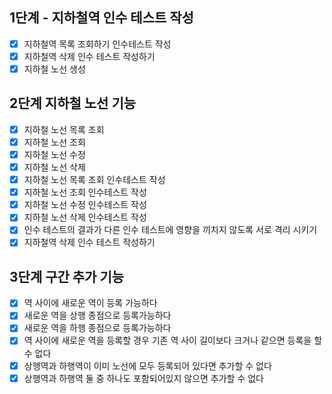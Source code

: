 ## 1단계 - 지하철역 인수 테스트 작성
- [X] 지하철역 목록 조회하기 인수테스트 작성
- [X] 지하철역 삭제 인수 테스트 작성하기
- [X] 지하철 노선 생성

## 2단계 지하철 노선 기능
- [X]  지하철 노선 목록 조회
- [X]  지하철 노선 조회
- [X]  지하철 노선 수정
- [X]  지하철 노선 삭제
- [X]  지하철 노선 목록 조회 인수테스트 작성
- [X]  지하철 노선 조회 인수테스트 작성
- [X]  지하철 노선 수정 인수테스트 작성
- [X]  지하철 노선 삭제 인수테스트 작성
- [X] 인수 테스트의 결과가 다른 인수 테스트에 영향을 끼치지 않도록 서로 격리 시키기
- [X] 지하철역 삭제 인수 테스트 작성하기

## 3단계 구간 추가 기능
- [X]  역 사이에 새로운 역이 등록 가능하다
- [X]  새로운 역을 상행 종점으로 등록가능하다
- [X]  새로운 역을 하행 종점으로 등록가능하다
- [X]  역 사이에 새로운 역을 등록할 경우 기존 역 사이 길이보다 크거나 같으면 등록을 할 수 없다
- [X]  상행역과 하행역이 이미 노선에 모두 등록되어 있다면 추가할 수 없다
- [X]  상행역과 하행역 둘 중 하나도 포함되어있지 않으면 추가할 수 없다
